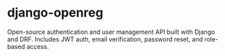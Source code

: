 # django-openreg
Open-source authentication and user management API built with Django and DRF. Includes JWT auth, email verification, password reset, and role-based access.
